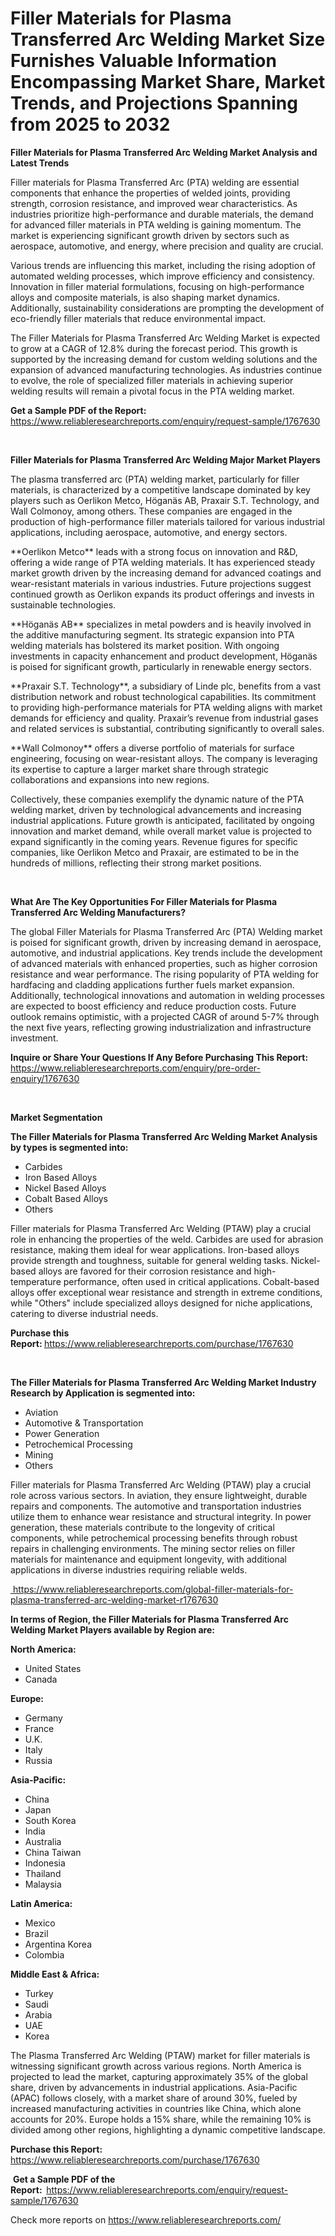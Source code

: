 <p><h1>Filler Materials for Plasma Transferred Arc Welding Market Size Furnishes Valuable Information Encompassing Market Share, Market Trends, and Projections Spanning from 2025 to 2032</h1></p><p><strong>Filler Materials for Plasma Transferred Arc Welding Market Analysis and Latest Trends</strong></p>
<p><p>Filler materials for Plasma Transferred Arc (PTA) welding are essential components that enhance the properties of welded joints, providing strength, corrosion resistance, and improved wear characteristics. As industries prioritize high-performance and durable materials, the demand for advanced filler materials in PTA welding is gaining momentum. The market is experiencing significant growth driven by sectors such as aerospace, automotive, and energy, where precision and quality are crucial.</p><p>Various trends are influencing this market, including the rising adoption of automated welding processes, which improve efficiency and consistency. Innovation in filler material formulations, focusing on high-performance alloys and composite materials, is also shaping market dynamics. Additionally, sustainability considerations are prompting the development of eco-friendly filler materials that reduce environmental impact.</p><p>The Filler Materials for Plasma Transferred Arc Welding Market is expected to grow at a CAGR of 12.8% during the forecast period. This growth is supported by the increasing demand for custom welding solutions and the expansion of advanced manufacturing technologies. As industries continue to evolve, the role of specialized filler materials in achieving superior welding results will remain a pivotal focus in the PTA welding market.</p></p>
<p><strong>Get a Sample PDF of the Report:&nbsp;</strong> <a href="https://www.reliableresearchreports.com/enquiry/request-sample/1767630?utm_campaign=2788&utm_medium=2&utm_source=Github&utm_content=ia&utm_term=03042025&utm_id=filler-materials-for-plasma-transferred-arc-welding">https://www.reliableresearchreports.com/enquiry/request-sample/1767630</a></p>
<p>&nbsp;</p>
<p><strong>Filler Materials for Plasma Transferred Arc Welding Major Market Players</strong></p>
<p><p>The plasma transferred arc (PTA) welding market, particularly for filler materials, is characterized by a competitive landscape dominated by key players such as Oerlikon Metco, Höganäs AB, Praxair S.T. Technology, and Wall Colmonoy, among others. These companies are engaged in the production of high-performance filler materials tailored for various industrial applications, including aerospace, automotive, and energy sectors.</p><p>**Oerlikon Metco** leads with a strong focus on innovation and R&D, offering a wide range of PTA welding materials. It has experienced steady market growth driven by the increasing demand for advanced coatings and wear-resistant materials in various industries. Future projections suggest continued growth as Oerlikon expands its product offerings and invests in sustainable technologies.</p><p>**Höganäs AB** specializes in metal powders and is heavily involved in the additive manufacturing segment. Its strategic expansion into PTA welding materials has bolstered its market position. With ongoing investments in capacity enhancement and product development, Höganäs is poised for significant growth, particularly in renewable energy sectors.</p><p>**Praxair S.T. Technology**, a subsidiary of Linde plc, benefits from a vast distribution network and robust technological capabilities. Its commitment to providing high-performance materials for PTA welding aligns with market demands for efficiency and quality. Praxair’s revenue from industrial gases and related services is substantial, contributing significantly to overall sales.</p><p>**Wall Colmonoy** offers a diverse portfolio of materials for surface engineering, focusing on wear-resistant alloys. The company is leveraging its expertise to capture a larger market share through strategic collaborations and expansions into new regions.</p><p>Collectively, these companies exemplify the dynamic nature of the PTA welding market, driven by technological advancements and increasing industrial applications. Future growth is anticipated, facilitated by ongoing innovation and market demand, while overall market value is projected to expand significantly in the coming years. Revenue figures for specific companies, like Oerlikon Metco and Praxair, are estimated to be in the hundreds of millions, reflecting their strong market positions.</p></p>
<p>&nbsp;</p>
<p><strong>What Are The Key Opportunities For Filler Materials for Plasma Transferred Arc Welding Manufacturers?</strong></p>
<p><p>The global Filler Materials for Plasma Transferred Arc (PTA) Welding market is poised for significant growth, driven by increasing demand in aerospace, automotive, and industrial applications. Key trends include the development of advanced materials with enhanced properties, such as higher corrosion resistance and wear performance. The rising popularity of PTA welding for hardfacing and cladding applications further fuels market expansion. Additionally, technological innovations and automation in welding processes are expected to boost efficiency and reduce production costs. Future outlook remains optimistic, with a projected CAGR of around 5-7% through the next five years, reflecting growing industrialization and infrastructure investment.</p></p>
<p><strong>Inquire or Share Your Questions If Any Before Purchasing This Report:</strong> <a href="https://www.reliableresearchreports.com/enquiry/pre-order-enquiry/1767630?utm_campaign=2788&utm_medium=2&utm_source=Github&utm_content=ia&utm_term=03042025&utm_id=filler-materials-for-plasma-transferred-arc-welding">https://www.reliableresearchreports.com/enquiry/pre-order-enquiry/1767630</a></p>
<p>&nbsp;</p>
<p><strong>Market Segmentation</strong></p>
<p><strong>The Filler Materials for Plasma Transferred Arc Welding Market Analysis by types is segmented into:</strong></p>
<p><ul><li>Carbides</li><li>Iron Based Alloys</li><li>Nickel Based Alloys</li><li>Cobalt Based Alloys</li><li>Others</li></ul></p>
<p><p>Filler materials for Plasma Transferred Arc Welding (PTAW) play a crucial role in enhancing the properties of the weld. Carbides are used for abrasion resistance, making them ideal for wear applications. Iron-based alloys provide strength and toughness, suitable for general welding tasks. Nickel-based alloys are favored for their corrosion resistance and high-temperature performance, often used in critical applications. Cobalt-based alloys offer exceptional wear resistance and strength in extreme conditions, while "Others" include specialized alloys designed for niche applications, catering to diverse industrial needs.</p></p>
<p><strong>Purchase this Report:&nbsp;</strong><a href="https://www.reliableresearchreports.com/purchase/1767630?utm_campaign=2788&utm_medium=2&utm_source=Github&utm_content=ia&utm_term=03042025&utm_id=filler-materials-for-plasma-transferred-arc-welding">https://www.reliableresearchreports.com/purchase/1767630</a></p>
<p>&nbsp;</p>
<p><strong>The Filler Materials for Plasma Transferred Arc Welding Market Industry Research by Application is segmented into:</strong></p>
<p><ul><li>Aviation</li><li>Automotive & Transportation</li><li>Power Generation</li><li>Petrochemical Processing</li><li>Mining</li><li>Others</li></ul></p>
<p><p>Filler materials for Plasma Transferred Arc Welding (PTAW) play a crucial role across various sectors. In aviation, they ensure lightweight, durable repairs and components. The automotive and transportation industries utilize them to enhance wear resistance and structural integrity. In power generation, these materials contribute to the longevity of critical components, while petrochemical processing benefits through robust repairs in challenging environments. The mining sector relies on filler materials for maintenance and equipment longevity, with additional applications in diverse industries requiring reliable welds.</p></p>
<p><a href="https://www.reliableresearchreports.com/global-filler-materials-for-plasma-transferred-arc-welding-market-r1767630?utm_campaign=2788&utm_medium=2&utm_source=Github&utm_content=ia&utm_term=03042025&utm_id=filler-materials-for-plasma-transferred-arc-welding">&nbsp;https://www.reliableresearchreports.com/global-filler-materials-for-plasma-transferred-arc-welding-market-r1767630</a></p>
<p><strong>In terms of Region, the Filler Materials for Plasma Transferred Arc Welding Market Players available by Region are:</strong></p>
<p>
    <p> <strong> North America: </strong>
        <ul>
            <li>United States</li>
            <li>Canada</li>
        </ul>
        </p> 
    <p> <strong> Europe: </strong>
        <ul>
            <li>Germany</li>
            <li>France</li>
            <li>U.K.</li>
            <li>Italy</li>
            <li>Russia</li>
        </ul>
        </p> 
    <p> <strong> Asia-Pacific: </strong>
        <ul>
            <li>China</li>
            <li>Japan</li>
            <li>South Korea</li>
            <li>India</li>
            <li>Australia</li>
            <li>China Taiwan</li>
            <li>Indonesia</li>
            <li>Thailand</li>
            <li>Malaysia</li>
        </ul>
        </p> 
    <p> <strong> Latin America: </strong>
        <ul>
            <li>Mexico</li>
            <li>Brazil</li>
            <li>Argentina Korea</li>
            <li>Colombia</li>
        </ul>
        </p> 
    <p> <strong> Middle East & Africa: </strong>
        <ul>
            <li>Turkey</li>
            <li>Saudi</li>
            <li>Arabia</li>
            <li>UAE</li>
            <li>Korea</li>
        </ul>
    </p>
    </p>
<p><p>The Plasma Transferred Arc Welding (PTAW) market for filler materials is witnessing significant growth across various regions. North America is projected to lead the market, capturing approximately 35% of the global share, driven by advancements in industrial applications. Asia-Pacific (APAC) follows closely, with a market share of around 30%, fueled by increased manufacturing activities in countries like China, which alone accounts for 20%. Europe holds a 15% share, while the remaining 10% is divided among other regions, highlighting a dynamic competitive landscape.</p></p>
<p><strong>Purchase this Report: </strong><a href="https://www.reliableresearchreports.com/purchase/1767630?utm_campaign=2788&utm_medium=2&utm_source=Github&utm_content=ia&utm_term=03042025&utm_id=filler-materials-for-plasma-transferred-arc-welding">https://www.reliableresearchreports.com/purchase/1767630</a></p>
<p>&nbsp;<strong>Get a Sample PDF of the Report:&nbsp;&nbsp;</strong><a href="https://www.reliableresearchreports.com/enquiry/request-sample/1767630?utm_campaign=2788&utm_medium=2&utm_source=Github&utm_content=ia&utm_term=03042025&utm_id=filler-materials-for-plasma-transferred-arc-welding">https://www.reliableresearchreports.com/enquiry/request-sample/1767630</a></p>
<p><strong></strong></p>
<p>Check more reports on <a href="https://www.reliableresearchreports.com/?utm_campaign=2788&utm_medium=2&utm_source=Github&utm_content=ia&utm_term=03042025&utm_id=filler-materials-for-plasma-transferred-arc-welding">https://www.reliableresearchreports.com/</a></p>